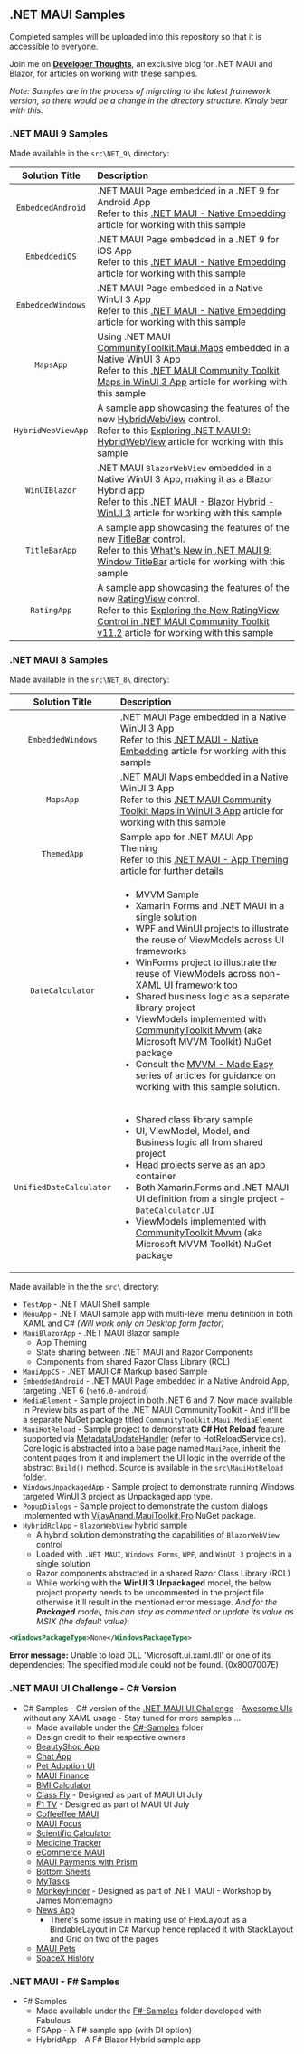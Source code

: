 ## .NET MAUI Samples

Completed samples will be uploaded into this repository so that it is accessible to everyone.

Join me on [**Developer Thoughts**](https://egvijayanand.in/), an exclusive blog for .NET MAUI and Blazor, for articles on working with these samples.

_Note: Samples are in the process of migrating to the latest framework version, so there would be a change in the directory structure. Kindly bear with this._

### .NET MAUI 9 Samples

Made available in the `src\NET_9\` directory:

|Solution Title|Description|
|:---:|:---|
|`EmbeddedAndroid`|.NET MAUI Page embedded in a .NET 9 for Android App <br /> Refer to this [.NET MAUI - Native Embedding](https://egvijayanand.in/2024/02/29/dotnet-maui-native-embedding/) article for working with this sample|
|`EmbeddediOS`|.NET MAUI Page embedded in a .NET 9 for iOS App <br /> Refer to this [.NET MAUI - Native Embedding](https://egvijayanand.in/2024/02/29/dotnet-maui-native-embedding/) article for working with this sample|
|`EmbeddedWindows`|.NET MAUI Page embedded in a Native WinUI 3 App <br /> Refer to this [.NET MAUI - Native Embedding](https://egvijayanand.in/2024/02/29/dotnet-maui-native-embedding/) article for working with this sample|
|`MapsApp`|Using .NET MAUI [CommunityToolkit.Maui.Maps](https://www.nuget.org/packages/CommunityToolkit.Maui.Maps) embedded in a Native WinUI 3 App <br /> Refer to this [.NET MAUI Community Toolkit Maps in WinUI 3 App](https://egvijayanand.in/2024/03/07/dotnet-maui-community-toolkit-maps-in-winui-3-app/) article for working with this sample|
|`HybridWebViewApp`|A sample app showcasing the features of the new [HybridWebView](https://learn.microsoft.com/en-us/dotnet/maui/whats-new/dotnet-9?view=net-maui-9.0#hybridwebview) control. <br /> Refer to this [Exploring .NET MAUI 9: HybridWebView](https://egvijayanand.in/2024/10/04/exploring-dotnet-maui-9-hybridwebview-features/) article for working with this sample|
|`WinUIBlazor`|.NET MAUI `BlazorWebView` embedded in a Native WinUI 3 App, making it as a Blazor Hybrid app <br /> Refer to this [.NET MAUI - Blazor Hybrid - WinUI 3](https://egvijayanand.in/2023/03/29/dotnet-maui-blazor-hybrid-winui-3/) article for working with this sample|
|`TitleBarApp`|A sample app showcasing the features of the new [TitleBar](https://learn.microsoft.com/en-us/dotnet/maui/whats-new/dotnet-9?view=net-maui-9.0#titlebar-for-windows) control. <br /> Refer to this [What's New in .NET MAUI 9: Window TitleBar](https://egvijayanand.in/2024/12/04/what-is-new-in-dotnet-maui-9-window-titlebar/) article for working with this sample|
|`RatingApp`|A sample app showcasing the features of the new [RatingView](https://learn.microsoft.com/en-us/dotnet/communitytoolkit/maui/views/ratingview) control. <br /> Refer to this [Exploring the New RatingView Control in .NET MAUI Community Toolkit v11.2](https://egvijayanand.in/2025/03/28/exploring-the-new-ratingview-control-in-dotnet-maui-community-toolkit-v11/?utm_campaign=branding&utm_source=github&utm_medium=samples) article for working with this sample|

### .NET MAUI 8 Samples

Made available in the `src\NET_8\` directory:

|Solution Title|Description|
|:---:|:---|
|`EmbeddedWindows`|.NET MAUI Page embedded in a Native WinUI 3 App <br /> Refer to this [.NET MAUI - Native Embedding](https://egvijayanand.in/2024/02/29/dotnet-maui-native-embedding/) article for working with this sample|
|`MapsApp`|.NET MAUI Maps embedded in a Native WinUI 3 App <br /> Refer to this [.NET MAUI Community Toolkit Maps in WinUI 3 App](https://egvijayanand.in/2024/03/07/dotnet-maui-community-toolkit-maps-in-winui-3-app/) article for working with this sample|
|`ThemedApp`|Sample app for .NET MAUI App Theming <br /> Refer to this [.NET MAUI - App Theming](https://egvijayanand.in/2024/07/03/dotnet-maui-developer-tips-app-theming/) article for further details|
|`DateCalculator`|<ul><li>MVVM Sample</li><li>Xamarin Forms and .NET MAUI in a single solution</li><li>WPF and WinUI projects to illustrate the reuse of ViewModels across UI frameworks</li><li>WinForms project to illustrate the reuse of ViewModels across non-XAML UI framework too</li><li>Shared business logic as a separate library project</li><li>ViewModels implemented with [CommunityToolkit.Mvvm](https://www.nuget.org/packages/CommunityToolkit.Mvvm) (aka Microsoft MVVM Toolkit) NuGet package</li><li>Consult the [MVVM - Made Easy](https://egvijayanand.in/category/mvvm/made-easy/) series of articles for guidance on working with this sample solution.</li></ul>|
|`UnifiedDateCalculator`|<ul><li>Shared class library sample</li><li>UI, ViewModel, Model, and Business logic all from shared project</li><li>Head projects serve as an app container</li><li>Both Xamarin.Forms and .NET MAUI UI definition from a single project - `DateCalculator.UI`</li><li>ViewModels implemented with [CommunityToolkit.Mvvm](https://www.nuget.org/packages/CommunityToolkit.Mvvm) (aka Microsoft MVVM Toolkit) NuGet package</li></ul>|

Made available in the the `src\` directory:

* `TestApp` - .NET MAUI Shell sample
* `MenuApp` - .NET MAUI sample app with multi-level menu definition in both XAML and C# _(Will work only on Desktop form factor)_
* `MauiBlazorApp` - .NET MAUI Blazor sample
  - App Theming
  - State sharing between .NET MAUI and Razor Components
  - Components from shared Razor Class Library (RCL)
* `MauiAppCS` - .NET MAUI C# Markup based Sample
* `EmbeddedAndroid` - .NET MAUI Page embedded in a Native Android App, targeting .NET 6 (`net6.0-android`)
* `MediaElement` - Sample project in both .NET 6 and 7. Now made available in Preview bits as part of the .NET MAUI CommunityToolkit - And it'll be a separate NuGet package titled `CommunityToolkit.Maui.MediaElement`
* `MauiHotReload` - Sample project to demonstrate **C# Hot Reload** feature supported via [MetadataUpdateHandler](https://learn.microsoft.com/en-us/dotnet/api/system.reflection.metadata.metadataupdatehandlerattribute?view=net-6.0) (refer to HotReloadService.cs). Core logic is abstracted into a base page named `MauiPage`, inherit the content pages from it and implement the UI logic in the override of the abstract `Build()` method. Source is available in the `src\MauiHotReload` folder.
* `WindowsUnpackagedApp` - Sample project to demonstrate running Windows targeted WinUI 3 project as Unpackaged app type.
* `PopupDialogs` - Sample project to demonstrate the custom dialogs implemented with [VijayAnand.MauiToolkit.Pro](https://www.nuget.org/packages/VijayAnand.MauiToolkit.Pro) NuGet package.
* `HybridRclApp` - `BlazorWebView` hybrid sample
  - A hybrid solution demonstrating the capabilities of `BlazorWebView` control
  - Loaded with `.NET MAUI`, `Windows Forms`, `WPF`, and `WinUI 3` projects in a single solution
  - Razor components abstracted in a shared Razor Class Library (RCL)
  - While working with the **WinUI 3** **Unpackaged** model, the below project property needs to be uncommented in the project file otherwise it'll result in the mentioned error message. _And for the **Packaged** model, this can stay as commented or update its value as MSIX (the default value)_:

```xml
<WindowsPackageType>None</WindowsPackageType>
```

**Error message:**
Unable to load DLL 'Microsoft.ui.xaml.dll' or one of its dependencies: The specified module could not be found. (0x8007007E)

### .NET MAUI UI Challenge - C# Version

* C# Samples - C# version of the [.NET MAUI UI Challenge](https://aka.ms/maui/UIChallenge) - [Awesome UIs](https://github.com/jsuarezruiz/dotnet-maui-showcase) without any XAML usage - Stay tuned for more samples ...
  - Made available under the [C#-Samples](/src/C%23-Samples/) folder
  - Design credit to their respective owners
  - [BeautyShop App](https://github.com/jsuarezruiz/netmaui-beautyshop-app-challenge) 
  - [Chat App](https://github.com/jsuarezruiz/netmaui-chat-app-challenge)
  - [Pet Adoption UI](https://github.com/LeomarisReyes/PetAdoptionUI)
  - [MAUI Finance](https://github.com/cemahseri/MauiFinance)
  - [BMI Calculator](https://github.com/naweed/MauiBMICalculator)
  - [Class Fly](https://github.com/kphillpotts/MAUI-UI-July) - Designed as part of MAUI UI July
  - [F1 TV](https://github.com/andreas-nesheim/MAUIUIJuly) - Designed as part of MAUI UI July
  - [Coffeeffee MAUI](https://github.com/zdanovs/Coffeeffee-MAUI)
  - [MAUI Focus](https://github.com/pedroldk/maui-focus)
  - [Scientific Calculator](https://github.com/naweed/MauiScientificCalculator)
  - [Medicine Tracker](https://github.com/thaveeshakannangara/MAUIBeautifulUIChallenge)
  - [eCommerce MAUI](https://github.com/exendahal/EcommerceMAUI)
  - [MAUI Payments with Prism](https://github.com/DamianSuess/Learn.MauiPaymentUi)
  - [Bottom Sheets](https://github.com/PremSaiVarada/DemoCustomSheets)
  - [MyTasks](https://github.com/jsuarezruiz/netmaui-mytasks-app-challenge)
  - [MonkeyFinder](https://github.com/dotnet-presentations/dotnet-maui-workshop) - Designed as part of .NET MAUI - Workshop by James Montemagno
  - [News App](https://github.com/henduck/MAUINewsApp)
    * There's some issue in making use of FlexLayout as a BindableLayout in C# Markup hence replaced it with StackLayout and Grid on two of the pages
  - [MAUI Pets](https://github.com/BryanOroxon/MAUIPETS)
  - [SpaceX History](https://github.com/EduardoReisDev/SpaceXhistory)

### .NET MAUI - F# Samples

* F# Samples
  - Made available under the [F#-Samples](/src/F%23-Samples/) folder developed with Fabulous
  - FSApp - A F# sample app (with DI option)
  - HybridApp - A F# Blazor Hybrid sample app
